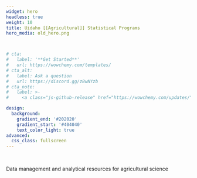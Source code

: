 ```yaml
---
widget: hero
headless: true
weight: 10
title: Uidaho [[Agricultural]] Statistical Programs
hero_media: old_hero.png



# cta:
#   label: '**Get Started**'
#   url: https://wowchemy.com/templates/
# cta_alt:
#   label: Ask a question
#   url: https://discord.gg/z8wNYzb
# cta_note:
#   label: >-
#     <a class="js-github-release" href="https://wowchemy.com/updates/" data-repo="gcushen/hugo-academic">Latest release<!-- V --></a><div style="text-shadow: none;"><a class="github-button" href="https://github.com/wowchemy/wowchemy-hugo-modules" data-icon="octicon-star" data-size="large" data-show-count="true" aria-label="Star">Star Wowchemy site builder for Hugo</a></div><div style="text-shadow: none;"><a class="github-button" href="https://github.com/wowchemy/starter-academic" data-icon="octicon-star" data-size="large" data-show-count="true" aria-label="Star">Star the Academic template</a></div>

design:
  background:
    gradient_end: '#202020'
    gradient_start: '#404040'
    text_color_light: true
advanced:
  css_class: fullscreen
---
```


<br>

Data management and analytical resources for agricultural science
